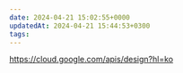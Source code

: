 ```yaml
---
date: 2024-04-21 15:02:55+0000
updatedAt: 2024-04-21 15:44:53+0300
tags: 
---
```

https://cloud.google.com/apis/design?hl=ko